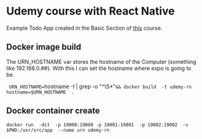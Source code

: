 # Udemy course with React Native

Example Todo App created in the Basic Section of [this](https://www.udemy.com/react-native-the-practical-guide) course.

## Docker image build 

The URN_HOSTNAME var stores the hostname of the Computer (something like 192.168.0.##).
With this I can set the hostname where expo is going to be.

`
    URN_HOSTNAME=`hostname -I | grep -o "^\S*"`&&
    docker build 
    -t udemy-rn 
    hostname=$URN_HOSTNAME 
    .
`

## Docker container create

`
    docker run 
    -dit 
    -p 19000:19000
    -p 19001:19001 
    -p 19002:19002 
    -v $PWD:/usr/src/app 
    --name urn
    udemy-rn
`
